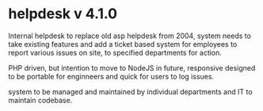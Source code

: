 helpdesk v 4.1.0
========

Internal helpdesk to replace old asp helpdesk from 2004, system needs to take existing features and add a ticket based system for employees to report various issues on site, to specified departments for action.

PHP driven, but intention to move to NodeJS in future, responsive designed to be portable for enginneers and quick for users to log issues.

system to be managed and maintained by individual departments and IT to maintain codebase.
